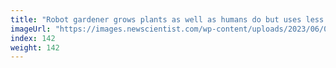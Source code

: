 ```yaml
---
title: "Robot gardener grows plants as well as humans do but uses less water"
imageUrl: "https://images.newscientist.com/wp-content/uploads/2023/06/08104419/SEI_159031365.jpg?width=600"
index: 142
weight: 142
---
```

